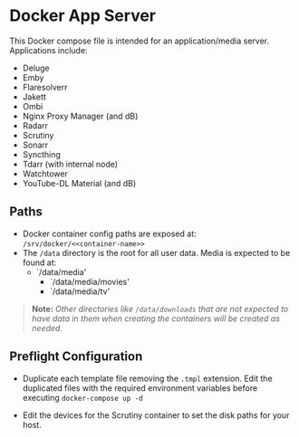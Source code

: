 # Docker App Server

This Docker compose file is intended for an application/media server. Applications include:

* Deluge
* Emby
* Flaresolverr
* Jakett
* Ombi
* Nginx Proxy Manager (and dB)
* Radarr
* Scrutiny
* Sonarr
* Syncthing
* Tdarr (with internal node)
* Watchtower
* YouTube-DL Material (and dB)

## Paths

* Docker container config paths are exposed at: `/srv/docker/<<container-name>>`
* The `/data` directory is the root for all user data. Media is expected to be found at:
  * `/data/media'
    * `/data/media/movies'
    * `/data/media/tv'

> **Note:** *Other directories like `/data/downloads` that are not expected to have data in them when creating the containers will be created as needed.*

## Preflight Configuration

* Duplicate each template file removing the `.tmpl` extension. Edit the duplicated files with the required environment variables before executing `docker-compose up -d`

* Edit the devices for the Scrutiny container to set the disk paths for your host.
